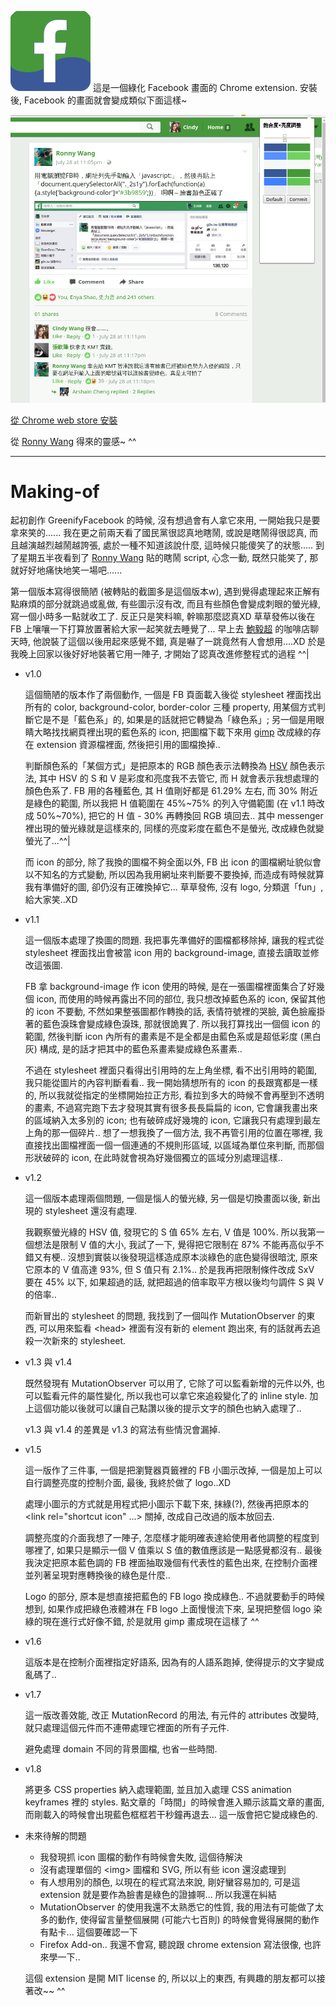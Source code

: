 ![icon](icon.png)
這是一個綠化 Facebook 畫面的 Chrome extension. 安裝後, Facebook 的畫面就會變成類似下面這樣~

![demo](demo.png)

[從 Chrome web store 安裝](https://chrome.google.com/webstore/detail/kiakheiecijiajkikjkajibfppjialoc/)

從 [Ronny Wang](https://www.facebook.com/ronny.wang.tw) 得來的靈感~ ^^

---

# Making-of

起初創作 GreenifyFacebook 的時候, 沒有想過會有人拿它來用, 一開始我只是要拿來笑的...... 我在更之前兩天看了國民黨很認真地瞎鬧, 或說是瞎鬧得很認真, 而且越演越烈越鬧越誇張, 處於一種不知道該說什麼, 這時候只能傻笑了的狀態..... 到了星期五半夜看到了 [Ronny Wang](https://www.facebook.com/ronny.wang.tw) 貼的瞎鬧 script, 心念一動, 既然只能笑了, 那就好好地痛快地笑一場吧......

第一個版本寫得很簡陋 (被轉貼的截圖多是這個版本w), 遇到覺得處理起來正解有點麻煩的部分就跳過或亂做, 有些圖示沒有改, 而且有些顏色會變成刺眼的螢光綠, 寫一個小時多一點就收工了. 反正只是笑料嘛, 幹嘛那麼認真XD 草草發佈以後在 FB 上嚷嚷一下打算放置著給大家一起笑就去睡覺了... 早上去 [鮑毅超](https://www.facebook.com/dropdavid) 的咖啡店聊天時, 他說裝了這個以後用起來感覺不錯, 真是嚇了一跳竟然有人會想用....XD 於是我晚上回家以後好好地裝著它用一陣子, 才開始了認真改進修整程式的過程 ^^|

  * v1.0

    這個簡陋的版本作了兩個動作, 一個是 FB 頁面載入後從 stylesheet 裡面找出所有的 color, background-color, border-color 三種 property, 用某個方式判斷它是不是「藍色系」的, 如果是的話就把它轉變為「綠色系」; 另一個是用眼睛大略找找網頁裡出現的藍色系的 icon, 把圖檔下載下來用 [gimp](https://www.gimp.org/) 改成綠的存在 extension 資源檔裡面, 然後把引用的圖檔換掉..

    判斷顏色系的「某個方式」是把原本的 RGB 顏色表示法轉換為 [HSV](https://en.wikipedia.org/wiki/HSL_and_HSV) 顏色表示法, 其中 HSV 的 S 和 V 是彩度和亮度我不去管它, 而 H 就會表示我想處理的顏色色系了. FB 用的各種藍色, 其 H 值剛好都是 61.29% 左右, 而 30% 附近是綠色的範圍, 所以我把 H 值範圍在 45%~75% 的列入守備範圍 (在 v1.1 時改成 50%~70%), 把它的 H 值 - 30% 再轉換回 RGB 填回去.. 其中 messenger 裡出現的螢光綠就是這樣來的, 同樣的亮度彩度在藍色不是螢光, 改成綠色就變螢光了...^^|

    而 icon 的部分, 除了我換的圖檔不夠全面以外, FB 出 icon 的圖檔網址貌似會以不知名的方式變動, 所以因為我用網址來判斷要不要換掉, 而造成有時候就算我有準備好的圖, 卻仍沒有正確換掉它...
    草草發佈, 沒有 logo, 分類選「fun」, 給大家笑..XD

  * v1.1

    這一個版本處理了換圖的問題. 我把事先準備好的圖檔都移除掉, 讓我的程式從 stylesheet 裡面找出會被當 icon 用的 background-image, 直接去讀取並修改這張圖.

    FB 拿 background-image 作 icon 使用的時候, 是在一張圖檔裡面集合了好幾個 icon, 而使用的時候再露出不同的部位, 我只想改掉藍色系的 icon, 保留其他的 icon 不要動, 不然如果整張圖都作轉換的話, 表情符號裡的哭臉, 黃色臉龐掛著的藍色淚珠會變成綠色淚珠, 那就很詭異了. 所以我打算找出一個個 icon 的範圍, 然後判斷 icon 內所有的畫素是不是全都是由藍色系或是超低彩度 (黑白灰) 構成, 是的話才把其中的藍色系畫素變成綠色系畫素..

    不過在 stylesheet 裡面只看得出引用時的左上角坐標, 看不出引用時的範圍, 我只能從圖片的內容判斷看看.. 我一開始猜想所有的 icon 的長跟寬都是一樣的, 所以我就從指定的坐標開始拉正方形, 看拉到多大的時候不會再壓到不透明的畫素, 不過寫完跑下去才發現其實有很多長長扁扁的 icon, 它會讓我畫出來的區域納入太多別的 icon; 也有破碎成好幾塊的 icon, 它讓我只有處理到最左上角的那一個碎片.. 想了一想我換了一個方法, 我不再管引用的位置在哪裡, 我直接找出圖檔裡面一個一個連通的不規則形區域, 以區域為單位來判斷, 而那個形狀破碎的 icon, 在此時就會視為好幾個獨立的區域分別處理這樣..

  * v1.2

    這一個版本處理兩個問題, 一個是惱人的螢光綠, 另一個是切換畫面以後, 新出現的 stylesheet 還沒有處理.

    我觀察螢光綠的 HSV 值, 發現它的 S 值 65% 左右, V 值是 100%. 所以我第一個想法是限制 V 值的大小, 我試了一下, 覺得把它限制在 87% 不能再高似乎不錯又有梗.. 沒想到實裝以後發現這樣造成原本淡綠色的底色變得很暗沈, 原來它原本的 V 值高達 93%, 但 S 值只有 2.1%.. 於是我再把限制條件改成 SxV 要在 45% 以下, 如果超過的話, 就把超過的倍率取平方根以後均勻調件 S 與 V 的倍率..

    而新冒出的 stylesheet 的問題, 我找到了一個叫作 MutationObserver 的東西, 可以用來監看 &lt;head&gt; 裡面有沒有新的 element 跑出來, 有的話就再去追殺一次新來的 stylesheet.

  * v1.3 與 v1.4

    既然發現有 MutationObserver 可以用了, 它除了可以監看新增的元件以外, 也可以監看元件的屬性變化, 所以我也可以拿它來追殺變化了的 inline style. 加上這個功能以後就可以讓自己點讚以後的提示文字的顏色也納入處理了..

    v1.3 與 v1.4 的差異是 v1.3 的寫法有些情況會漏掉.

  * v1.5

    這一版作了三件事, 一個是把瀏覽器頁籤裡的 FB 小圖示改掉, 一個是加上可以自行調整亮度的控制介面, 最後, 我終於做了 logo..XD

    處理小圖示的方式就是用程式把小圖示下載下來, 抹綠(?), 然後再把原本的 &lt;link rel="shortcut icon" ...&gt; 關掉, 改成自己改過的版本放回去.

    調整亮度的介面我想了一陣子, 怎麼樣才能明確表達給使用者他調整的程度到哪裡了, 如果只是顯示一個 V 值乘以 S 值的數值應該是一點感覺都沒有.. 最後我決定把原本藍色調的 FB 裡面抽取幾個有代表性的藍色出來, 在控制介面裡並列著呈現對應轉換後的綠色是什麼..

    Logo 的部分, 原本是想直接把藍色的 FB logo 換成綠色.. 不過就要動手的時候想到, 如果作成把綠色液體淋在 FB logo 上面慢慢流下來, 呈現把整個 logo 染綠的現在進行式好像不錯, 於是就用 gimp 畫成現在這樣了 ^^

  * v1.6

    這版本是在控制介面裡指定好語系, 因為有的人語系跑掉, 使得提示的文字變成亂碼了..

  * v1.7

    這一版改善效能, 改正 MutationRecord 的用法, 有元件的 attributes 改變時, 就只處理這個元件而不連帶處理它裡面的所有子元件.

    避免處理 domain 不同的背景圖檔, 也省一些時間.

  * v1.8

    將更多 CSS properties 納入處理範圍, 並且加入處理 CSS animation keyframes 裡的 styles. 點文章的「時間」的時候會進入顯示該篇文章的畫面, 而剛載入的時候會出現藍色框框若干秒鐘再退去... 這一版會把它變成綠色的.

  * 未來待解的問題

      - 我發現抓 icon 圖檔的動作有時候會失敗, 這個待解決
      - 沒有處理單個的 &lt;img&gt; 圖檔和 SVG, 所以有些 icon 還沒處理到
      - 有人想用別的顏色, 以現在的程式寫法來說, 剛好蠻容易加的, 可是這 extension 就是要作為臉書是綠色的證據啊... 所以我還在糾結
      - MutationObserver 的使用我還不太熟悉它的性質, 我的用法有可能做了太多的動作, 使得留言量整個展開 (可能六七百則) 的時候會覺得展開的動作有點卡... 這個要確認一下
      - Firefox Add-on.. 我還不會寫, 聽說跟 chrome extension 寫法很像, 也許來學一下..

    這個 extension 是開 MIT license 的, 所以以上的東西, 有興趣的朋友都可以接著改~~ ^^

